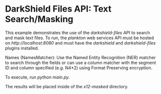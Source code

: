 # DarkShield Files API: Text Search/Masking

This example demonstrates the use of the *darkshield-files* API to search and 
mask text files. To run, the *plankton* web services API must be hosted on 
*http://localhost:8080* and must have the *darkshield* and *darkshield-files* 
plugins installed.

Names (NamesMatcher): Use the Named Entity Recognition (NER) matcher to search through the fields or can use a column matcher with the segment ID and column specified (e.g. N4*2)  using Format Preserving encryption.

To execute, run *python main.py*.

The results will be placed inside of the *x12-masked* directory.

